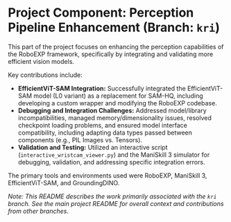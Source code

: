 # Project Component: Perception Pipeline Enhancement (Branch: `kri`)

This part of the project focuses on enhancing the perception capabilities of the RoboEXP framework, specifically by integrating and validating more efficient vision models.

Key contributions include:
*   **EfficientViT-SAM Integration:** Successfully integrated the EfficientViT-SAM model (L0 variant) as a replacement for SAM-HQ, including developing a custom wrapper and modifying the RoboEXP codebase.
*   **Debugging and Integration Challenges:** Addressed model/library incompatibilities, managed memory/dimensionality issues, resolved checkpoint loading problems, and ensured model interface compatibility, including adapting data types passed between components (e.g., PIL Images vs. Tensors).
*   **Validation and Testing:** Utilized an interactive script (`interactive_wristcam_viewer.py`) and the ManiSkill 3 simulator for debugging, validation, and addressing specific integration errors.

The primary tools and environments used were RoboEXP, ManiSkill 3, EfficientViT-SAM, and GroundingDINO.

*Note: This README describes the work primarily associated with the `kri` branch. See the main project README for overall context and contributions from other branches.* 